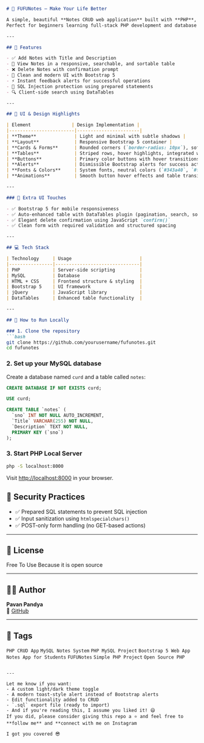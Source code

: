```markdown
# 📓 FUFUNotes – Make Your Life Better

A simple, beautiful **Notes CRUD web application** built with **PHP**, **MySQL**, **Bootstrap 5**, and **DataTables**.  
Perfect for beginners learning full-stack PHP development and database integration.

---

## 🌟 Features

- ✅ Add Notes with Title and Description  
- 📝 View Notes in a responsive, searchable, and sortable table  
- ❌ Delete Notes with confirmation prompt  
- 🎨 Clean and modern UI with Bootstrap 5  
- ⚡ Instant feedback alerts for successful operations  
- 🔐 SQL Injection protection using prepared statements  
- 🔍 Client-side search using DataTables  

---

## 🎨 UI & Design Highlights

| Element               | Design Implementation |
|------------------------|-----------------------|
| **Theme**              | Light and minimal with subtle shadows |
| **Layout**             | Responsive Bootstrap 5 container |
| **Cards & Forms**      | Rounded corners (`border-radius: 10px`), soft shadows for depth |
| **Tables**             | Striped rows, hover highlights, integrated with DataTables |
| **Buttons**            | Primary color buttons with hover transitions |
| **Alerts**             | Dismissible Bootstrap alerts for success actions |
| **Fonts & Colors**     | System fonts, neutral colors (`#343a40`, `#f8f9fa`) |
| **Animations**         | Smooth button hover effects and table transitions |

---

### 🔧 Extra UI Touches

- ✅ Bootstrap 5 for mobile responsiveness
- ✅ Auto-enhanced table with DataTables plugin (pagination, search, sort)
- ✅ Elegant delete confirmation using JavaScript `confirm()`
- ✅ Clean form with required validation and structured spacing

---

## 💻 Tech Stack

| Technology     | Usage                         |
|----------------|-------------------------------|
| PHP            | Server-side scripting         |
| MySQL          | Database                      |
| HTML + CSS     | Frontend structure & styling  |
| Bootstrap 5    | UI framework                  |
| jQuery         | JavaScript library            |
| DataTables     | Enhanced table functionality  |

---

## 🚀 How to Run Locally

### 1. Clone the repository
```bash
git clone https://github.com/yourusername/fufunotes.git
cd fufunotes
```

### 2. Set up your MySQL database

Create a database named `curd` and a table called `notes`:

```sql
CREATE DATABASE IF NOT EXISTS curd;

USE curd;

CREATE TABLE `notes` (
  `sno` INT NOT NULL AUTO_INCREMENT,
  `Title` VARCHAR(255) NOT NULL,
  `Description` TEXT NOT NULL,
  PRIMARY KEY (`sno`)
);
```

### 3. Start PHP Local Server
```bash
php -S localhost:8000
```
Visit [http://localhost:8000](http://localhost:8000) in your browser.


## 🔐 Security Practices

- ✅ Prepared SQL statements to prevent SQL injection
- ✅ Input sanitization using `htmlspecialchars()`  
- ✅ POST-only form handling (no GET-based actions)

---

## 📄 License

Free To Use Because it is open source 

---

## 👨‍💻 Author

**Pavan Pandya**  
🔗 [GitHub](https://github.com/yourusername)

---

## 📌 Tags

`PHP CRUD App` `MySQL Notes System` `PHP MySQL Project` `Bootstrap 5 Web App` `Notes App for Students` `FUFUNotes` `Simple PHP Project` `Open Source PHP`

```

---

Let me know if you want:
- A custom light/dark theme toggle
- A modern toast-style alert instead of Bootstrap alerts
- Edit functionality added to CRUD
- `.sql` export file (ready to import)
- And if you're reading this, I assume you liked it! 😄  
If you did, please consider giving this repo a ⭐ and feel free to **follow me** and **connect with me on Instagram

I got you covered 😎
